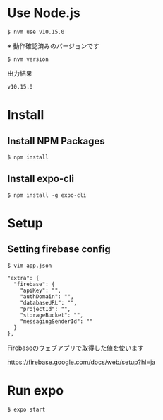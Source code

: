 # Use Node.js

```
$ nvm use v10.15.0
```

※ 動作確認済みのバージョンです

```
$ nvm version
```

出力結果
```
v10.15.0
```

# Install
## Install NPM Packages

```
$ npm install
```

## Install expo-cli

```
$ npm install -g expo-cli
```

# Setup
## Setting firebase config

```
$ vim app.json
```

```
"extra": {
  "firebase": {
    "apiKey": "",
    "authDomain": "",
    "databaseURL": "",
    "projectId": "",
    "storageBucket": "",
    "messagingSenderId": ""
  }
},
```

Firebaseのウェブアプリで取得した値を使います

https://firebase.google.com/docs/web/setup?hl=ja

# Run expo

```
$ expo start
```
